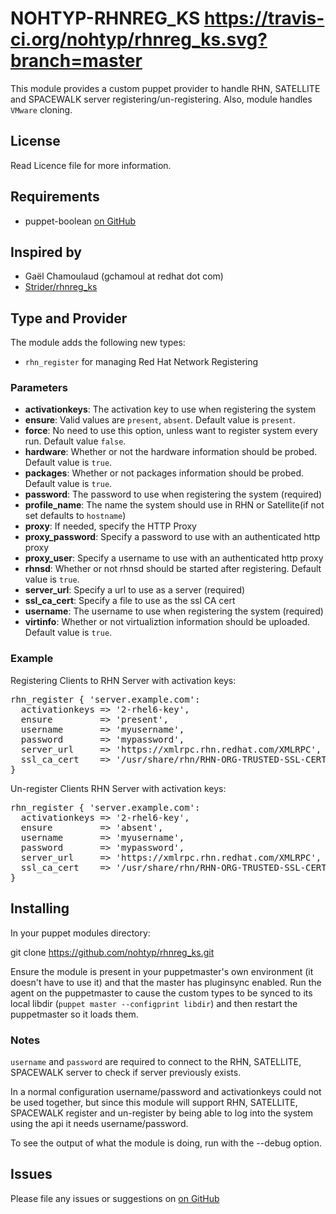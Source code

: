 # NOHTYP-RHNREG_KS   https://travis-ci.org/nohtyp/rhnreg_ks.svg?branch=master

This module provides a custom puppet provider to handle RHN, SATELLITE 
and SPACEWALK server registering/un-registering. Also, module handles
`VMware` cloning.

## License

Read Licence file for more information.

## Requirements
* puppet-boolean [on GitHub](https://github.com/adrienthebo/puppet-boolean)

## Inspired by

* Gaël Chamoulaud (gchamoul at redhat dot com)
* [Strider/rhnreg_ks](https://forge.puppetlabs.com/strider/rhnreg_ks)

## Type and Provider

The module adds the following new types:

* `rhn_register` for managing Red Hat Network Registering

### Parameters

- **activationkeys**: The activation key to use when registering the system
- **ensure**: Valid values are `present`, `absent`. Default value is `present`.
- **force**: No need to use this option, unless want to register system every run. Default value `false`.
- **hardware**: Whether or not the hardware information should be probed. Default value is `true`.
- **packages**: Whether or not packages information should be probed. Default value is `true`.
- **password**: The password to use when registering the system (required)
- **profile_name**: The name the system should use in RHN or Satellite(if not set defaults to `hostname`)
- **proxy**: If needed, specify the HTTP Proxy
- **proxy_password**: Specify a password to use with an authenticated http proxy
- **proxy_user**: Specify a username to use with an authenticated http proxy
- **rhnsd**: Whether or not rhnsd should be started after registering. Default value is `true`.
- **server_url**: Specify a url to use as a server (required)
- **ssl_ca_cert**: Specify a file to use as the ssl CA cert
- **username**: The username to use when registering the system (required)
- **virtinfo**: Whether or not virtualiztion information should be uploaded. Default value is `true`.

### Example

Registering Clients to RHN Server with activation keys:

<pre>
rhn_register { 'server.example.com':
  activationkeys => '2-rhel6-key',
  ensure         => 'present',
  username       => 'myusername',
  password       => 'mypassword',
  server_url     => 'https://xmlrpc.rhn.redhat.com/XMLRPC',
  ssl_ca_cert    => '/usr/share/rhn/RHN-ORG-TRUSTED-SSL-CERT',
}
</pre>

Un-register Clients RHN Server with activation keys:

<pre>
rhn_register { 'server.example.com':
  activationkeys => '2-rhel6-key',
  ensure         => 'absent',
  username       => 'myusername',
  password       => 'mypassword',
  server_url     => 'https://xmlrpc.rhn.redhat.com/XMLRPC',
  ssl_ca_cert    => '/usr/share/rhn/RHN-ORG-TRUSTED-SSL-CERT',
}
</pre>

## Installing

In your puppet modules directory:

  git clone https://github.com/nohtyp/rhnreg_ks.git 

Ensure the module is present in your puppetmaster's own environment (it doesn't
have to use it) and that the master has pluginsync enabled.  Run the agent on
the puppetmaster to cause the custom types to be synced to its local libdir
(`puppet master --configprint libdir`) and then restart the puppetmaster so it
loads them.

### Notes
`username` and `password` are required to connect to the RHN, SATELLITE, SPACEWALK server to check if server previously exists.

In a normal configuration username/password and activationkeys could not be used together, but since this module will support
RHN, SATELLITE, SPACEWALK register and un-register by being able to log into the system using the api it needs username/password.

To see the output of what the module is doing, run with the --debug option.

## Issues

Please file any issues or suggestions on [on GitHub](https://github.com/nohtyp/rhnreg_ks/issues)
